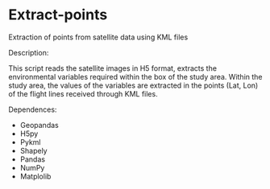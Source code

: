 # Extract-points
Extraction of points from satellite data using KML files

Description:

This script reads the satellite images in H5 format, extracts the environmental variables required within the box of the study area. Within the study area, the values of the variables are extracted in the points (Lat, Lon) of the flight lines received through KML files.


Dependences:

* Geopandas
* H5py 
* Pykml
* Shapely
* Pandas
* NumPy
* Matplolib

